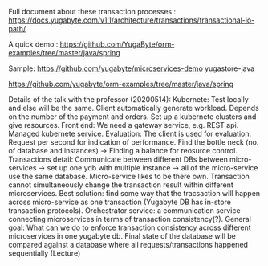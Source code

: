 Full document about these transaction processes :
https://docs.yugabyte.com/v1.1/architecture/transactions/transactional-io-path/

A quick demo : https://github.com/YugaByte/orm-examples/tree/master/java/spring

Sample: 
https://github.com/yugabyte/microservices-demo
yugastore-java

https://github.com/yugabyte/orm-examples/tree/master/java/spring

Details of the talk with the professor (20200514):
Kubernete: Test locally and else will be the same. Client automatically generate workload. Depends on the number of the payment and orders. Set up a kubernete clusters and give resources.
Front end: We need a gateway service, e.g. REST api.
Managed kubernete service.
Evaluation: The client is used for evaluation. Request per second for indication of performance. Find the bottle neck (no. of database and instances) -> Finding a balance for reosurce control.
Transactions detail: Communicate between different DBs between micro-services -> set up one ydb with multiple instance -> all of the micro-service use the same database. Micro-service likes to be there own. Transaction cannot simultaneously change the transaction result within different microservices. Best solution: find some way that the tracsaction will happen across micro-service as one transaction (Yugabyte DB has in-store transaction protocols).
Orchestrator service: a communication service connecting microservices in terms of transaction consistency(?).
General goal: What can we do to enforce transaction consistency across different microservices in one yugabyte db.
Final state of the database will be compared against a database where all requests/transactions happened sequentially (Lecture)
